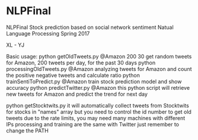 # NLPFinal
NLPFinal
Stock prediction based on social network sentiment
Natual Language Processing Spring 2017

XL - YJ

Basic usage:
python getOldTweets.py @Amazon 200 30
get random tweets for Amazon, 200 tweets per day, for the past 30 days
python processingOldTweets.py @Amazon
analyzing tweets for Amazon and count the positive negative tweets and calculate ratio
python trainSentiToPredict.py @Amazon
train stock prediction model and show accuracy
python predictTwitter.py @Amazon
this python script will retrieve new tweets for Amazon and predict the trend for next day

python getStocktwits.py
it will automatically collect tweets from Stocktwits for stocks in "names" array
but you need to control the id number to get old tweets
due to the rate limits, you may need many machines with different IPs
processing and training are the same with Twitter just remember to change the PATH

